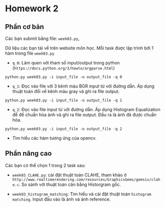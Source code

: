 # Homework 2

## Phần cơ bản

Các bạn submit bằng file: `week03.py`,

Dữ liệu các bạn tải về trên website môn học.
Mỗi task được lập trình bởi 1 hàm trong file `week03.py` 

+ `q_0`: Làm quen với tham số input/output trong python
(`https://docs.python.org/3/howto/argparse.html`)

`python.py week03.py -i input_file -o output_file -q 0`


+ `q_1`: Đọc vào file với 3 kênh màu BGR input từ với đường dẫn.
Áp dụng thuật toán đổi về kênh màu gray và ghi ra file output.

`python.py week03.py -i input_file -o output_file -q 1`


+ `q_2`: Đọc vào file input từ với đường dẫn.
Áp dụng Histogram Equalization để để chuẩn hóa ảnh và ghi ra file output.
Đầu ra là ảnh đã được chuẩn hóa.   

`python.py week03.py -i input_file -o output_file -q 2`


+ Tìm hiểu các hàm tương ứng của opencv.

## Phần nâng cao 

Các bạn có thể chọn 1 trong 2 task sau:

+ `week03_CLAHE.py`: cài đặt thuật toán CLAHE, tham khảo ở
`http://www.realtimerendering.com/resources/GraphicsGems/gemsiv/clahe.c`.
So sánh với thuật toán cân bằng Historgram gốc.   

+ `week03_histogram_matching`: Tìm hiểu và cài đặt thuật toán
`histogram matching`. Input đầu vào là ảnh và ảnh reference.